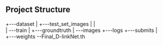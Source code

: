 ## Project Structure

+---dataset
|   +---test_set_images
|   |   
|   \---train
|       +---groundtruth
|       \---images
+---logs
+---submits
|   
+---weights
    \--Final_D-linkNet.th
    
